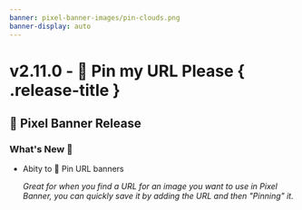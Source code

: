 ```yaml
---
banner: pixel-banner-images/pin-clouds.png
banner-display: auto
---
```


# v2.11.0 - 📌 Pin my URL Please { .release-title }
## 🚩 Pixel Banner Release

### What's New 🎉
- Abity to 📌 Pin URL banners  
  
  _Great for when you find a URL for an image you want to use in Pixel Banner, you can quickly save it by adding the URL and then "Pinning" it._